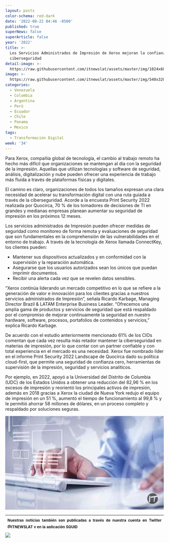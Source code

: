 ```yaml
---
layout: posts
color-schema: red-dark
date: '2022-08-22 04:46 -0500'
published: true
superNews: false
superArticle: false
year: '2022'
title: >-
  Los Servicios Administrados de Impresión de Xerox mejoran la confianza en la
  ciberseguridad
detail-image: >-
  https://raw.githubusercontent.com/itnewslat/assets/master/img/1024x680/Servicio-gestionado-g.jpg
image: >-
  https://raw.githubusercontent.com/itnewslat/assets/master/img/540x320/Servicio-gestionado-p.jpg
categories:
  - Venezuela
  - Colombia
  - Argentina
  - Perú
  - Ecuador
  - Chile
  - Panama
  - Mexico
tags:
  - Transformación Digital
week: '34'
---
```

Para Xerox, compañía global de tecnología, el cambio al trabajo remoto ha hecho más difícil que organizaciones se mantengan al día con la seguridad de la impresión. Aquellas que utilizan tecnologías y software de seguridad, análisis, digitalización y nube pueden ofrecer una experiencia de trabajo más fluida a través de plataformas físicas y digitales.

El camino es claro, organizaciones de todos los tamaños expresan una clara necesidad de acelerar su transformación digital con una ruta guiada a través de la ciberseguridad. Acorde a la encuesta Print Security 2022 realizada por Quocirca, 70 % de los tomadores de decisiones de TI en grandes y medianas empresas planean aumentar su seguridad de impresión en los próximos 12 meses.

Los servicios administrados de Impresión pueden ofrecer medidas de seguridad como monitoreo de forma remota y evaluaciones de seguridad que son fundamentales en la comprehensión de las vulnerabilidades en el entorno de trabajo. A través de la tecnología de Xerox llamada ConnectKey, los clientes pueden:

- Mantener sus dispositivos actualizados y en conformidad con la supervisión y la reparación automática.
- Asegurarse que los usuarios autorizados sean los únicos que puedan imprimir documentos.
- Recibir una alerta cada vez que se revelen datos sensibles.

“Xerox continúa liderando un mercado competitivo en lo que se refiere a la generación de valor e innovación para los clientes gracias a nuestros servicios administrados de Impresión”, señala Ricardo Karbage, Managing Director Brazil & LATAM Enterprise Business Leader. “Ofrecemos una amplia gama de productos y servicios de seguridad que está respaldado por el compromiso de mejorar continuamente la seguridad en nuestro hardware, software, procesos, portafolios de contenidos y servicios,” explica Ricardo Karbage.

De acuerdo con el estudio anteriormente mencionado 61% de los CIOs comentan que cada vez resulta más retador mantener la ciberseguridad en materias de impresión, por lo que contar con un partner confiable y con total experiencia en el mercado es una necesidad. Xerox fue nombrado líder en el informe Print Security 2022 Landscape de Quocirca dado su política cloud-first, que permite una seguridad de confianza cero, herramientas de supervisión de la impresión, seguridad y servicios analíticos.

Por ejemplo, en 2022, apoyó a la Universidad del Distrito de Columbia (UDC) de los Estados Unidos a obtener una reducción del 82,96 % en los excesos de impresión y reorientó los principales activos de impresión, además en 2018 gracias a Xerox la ciudad de Nueva York redujo el equipo de impresión en un 51 %, aumentó el tiempo de funcionamiento al 99,8 % y le permitió ahorrar 58 millones de dólares, en un proceso completo y respaldado por soluciones seguras.

![](https://raw.githubusercontent.com/itnewslat/assets/master/img/540x320/Servicio-gestionado-p.jpg)

<table style="height: 42px;" width="569"> <tbody> <tr> <td style="text-align: justify;"><sub><strong>Nuestras noticias también son publicadas a través de nuestra cuenta en Twitter <a href="https://twitter.com/itnewslat?lang=es">@ITNEWSLAT</a> y en la aplicación <a href="https://squidapp.co/en/">SQUID</a></strong></sub></td> </tr> </tbody> </table>

<img src="https://tracker.metricool.com/c3po.jpg?hash=56f88a41e39ab42c063cc51676587a04"/>
